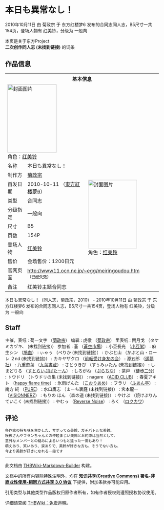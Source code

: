 # 本日も異常なし！

<!-- source html: G:\repos\THBWiki-Markdown-Builder\THBWikiMarkdown\Temp\main\4\4c\ns0%3A%E6%9C%AC%E6%97%A5%E3%82%82%E7%95%B0%E5%B8%B8%E3%81%AA%E3%81%97%EF%BC%81.html -->

2010年10月11日 由 菊政宗 于 东方红楼梦6 发布的合同志同人志，B5尺寸一共154页，登场人物有 红美铃，分级为 一般向

本页是关于东方Project  
 **二次创作同人志 (未找到链接)** 的词条

## 作品信息

<table><tbody><tr><th colspan="3">基本信息</th></tr><tr><td class="cover-artwork-mobile" colspan="2"><a href="./文件-本日も異常なし！封面.jpg.md" class="image" title="封面图片"><img alt="封面图片" src="https://upload.thwiki.cc/thumb/b/b1/%E6%9C%AC%E6%97%A5%E3%82%82%E7%95%B0%E5%B8%B8%E3%81%AA%E3%81%97%EF%BC%81%E5%B0%81%E9%9D%A2.jpg/160px-%E6%9C%AC%E6%97%A5%E3%82%82%E7%95%B0%E5%B8%B8%E3%81%AA%E3%81%97%EF%BC%81%E5%B0%81%E9%9D%A2.jpg" decoding="async" loading="lazy" width="160" height="224" srcset="https://upload.thwiki.cc/thumb/b/b1/%E6%9C%AC%E6%97%A5%E3%82%82%E7%95%B0%E5%B8%B8%E3%81%AA%E3%81%97%EF%BC%81%E5%B0%81%E9%9D%A2.jpg/240px-%E6%9C%AC%E6%97%A5%E3%82%82%E7%95%B0%E5%B8%B8%E3%81%AA%E3%81%97%EF%BC%81%E5%B0%81%E9%9D%A2.jpg 1.5x, https://upload.thwiki.cc/thumb/b/b1/%E6%9C%AC%E6%97%A5%E3%82%82%E7%95%B0%E5%B8%B8%E3%81%AA%E3%81%97%EF%BC%81%E5%B0%81%E9%9D%A2.jpg/320px-%E6%9C%AC%E6%97%A5%E3%82%82%E7%95%B0%E5%B8%B8%E3%81%AA%E3%81%97%EF%BC%81%E5%B0%81%E9%9D%A2.jpg 2x" data-file-width="555" data-file-height="777"></a><div class="cover-char">角色：<a href="./红美铃.md" title="红美铃">红美铃</a></div></td>
</tr><tr><td class="label">名称</td><td colspan="2"> 本日も異常なし！ </td></tr><tr><td class="label">制作方</td><td><a href="./菊政宗.md" title="菊政宗">菊政宗</a></td><td class="cover-artwork" rowspan="8" style="min-width:224px;"><a href="./文件-本日も異常なし！封面.jpg.md" class="image" title="封面图片"><img alt="封面图片" src="https://upload.thwiki.cc/thumb/b/b1/%E6%9C%AC%E6%97%A5%E3%82%82%E7%95%B0%E5%B8%B8%E3%81%AA%E3%81%97%EF%BC%81%E5%B0%81%E9%9D%A2.jpg/160px-%E6%9C%AC%E6%97%A5%E3%82%82%E7%95%B0%E5%B8%B8%E3%81%AA%E3%81%97%EF%BC%81%E5%B0%81%E9%9D%A2.jpg" decoding="async" loading="lazy" width="160" height="224" srcset="https://upload.thwiki.cc/thumb/b/b1/%E6%9C%AC%E6%97%A5%E3%82%82%E7%95%B0%E5%B8%B8%E3%81%AA%E3%81%97%EF%BC%81%E5%B0%81%E9%9D%A2.jpg/240px-%E6%9C%AC%E6%97%A5%E3%82%82%E7%95%B0%E5%B8%B8%E3%81%AA%E3%81%97%EF%BC%81%E5%B0%81%E9%9D%A2.jpg 1.5x, https://upload.thwiki.cc/thumb/b/b1/%E6%9C%AC%E6%97%A5%E3%82%82%E7%95%B0%E5%B8%B8%E3%81%AA%E3%81%97%EF%BC%81%E5%B0%81%E9%9D%A2.jpg/320px-%E6%9C%AC%E6%97%A5%E3%82%82%E7%95%B0%E5%B8%B8%E3%81%AA%E3%81%97%EF%BC%81%E5%B0%81%E9%9D%A2.jpg 2x" data-file-width="555" data-file-height="777"></a><div class="cover-char">角色：<a href="./红美铃.md" title="红美铃">红美铃</a></div></td>
</tr><tr><td class="label">首发日期</td><td>2010-10-11&#160;（<a href="/展会作品列表?e=%E4%B8%9C%E6%96%B9%E7%BA%A2%E6%A5%BC%E6%A2%A6%236">東方紅楼夢6</a>）</td></tr><tr><td class="label">类型</td><td>合同志</td></tr><tr><td class="label">分级指定</td><td>一般向</td></tr><tr><td class="label">尺寸</td><td>B5</td></tr><tr><td class="label">页数</td><td>154P</td></tr><tr><td class="label">登场人物</td><td><a href="./红美铃.md" title="红美铃">红美铃</a></td></tr><tr><td class="label">售价</td><td>会场售价：1200日元</td></tr>
<tr><td class="label">官网页面</td><td colspan="2"><a rel="nofollow" class="external free" href="http://www11.ocn.ne.jp/~egg/meiringoudou.htm">http://www11.ocn.ne.jp/~egg/meiringoudou.htm</a><br><span style="font-family: sans-serif; cursor: default; color:#555; font-size: 0.8em; bottom: 0.1em; font-weight: bold;" title="连接到已经失效网页">（已经失效）</span></td></tr><tr><td class="label">备注</td><td colspan="2">红美铃主题合同志</td></tr></tbody></table>

本日も異常なし！（同人志，菊政宗，2010） - 2010年10月11日 由 菊政宗 于 东方红楼梦6 发布的合同志同人志，B5尺寸一共154页，登场人物有 红美铃，分级为 一般向

## Staff
主催，表纸
: 菊一文字 （[菊政宗](./菊政宗.md)）
编辑
: 虎徹 （[菊政宗](./菊政宗.md)）
里表纸
: 閏月戈 （タケミカヅキ、 (未找到链接)）
参加者
: 蒼 （[蒼空市場](./蒼空市場.md)）
: 小豆長光 （[小豆粥](./小豆粥.md)）
: 麻生シン （[鳩血](./鳩血.md)）
: ぃゃぅ （ぺりか (未找到链接)）
: かぶと山 （かぶと山・ローレ ２nd (未找到链接)）
: カキヤザクロ （[前転受け身友の会](./前転受け身友の会.md)）
: 源五郎 （[遥夢社](./遥夢社.md)）
: 九重遊葉 （[九葉書蔵](./九葉書蔵.md)）
: さとうきび （すぅみぃたん (未找到链接)）
: しまどりる （[すとらいぷぱたーん](./すとらいぷぱたーん.md)）
: しろがね （[ぷらちな](./プラチナ.md)）
: 茶戸 （[徒歩二分](./徒歩二分.md)）
: トウドリ （トウドリの巣 (未找到链接)）
: nagare （[ACID CLUB](./ACID_CLUB.md)）
: 春夏アキト （[happy flame time](./happy_flame_time.md)）
: 氷雨げんた （[こおりあめ](./こおりあめ.md)）
: フラリ （[ふあん亭](./ふあん亭.md)）
: 南方 純 （[PURE](./PURE.md)）
: 水口鷹志 （まーち裏庭 (未找到链接)）
: 宮本龍一 （[VISIONNERZ](./VISIONNERZ.md)）
: もりの ほん （森の道 (未找到链接)）
: やけぷ （焼けぷりんていこく (未找到链接)）
: やむっ （[Reverse Noise](./Reverse_Noise.md)）
: ろく （[ロクカワ](./ロクカワ.md)）


## 评论
```
各作家の持ち味を生かした、サボってる美鈴、ガチバトルな美鈴、
咲夜さんやフランちゃんとの仲睦まじい美鈴とお約束は当然として、
意外なメンバーとの絡みによるいつもと違った一面もあり！
萌えあり、笑いあり、涙ありで、美鈴が好きな方も、そうでない方も、
今より美鈴が好きになれる一冊です
```

  
  

  





---

此文档由 [THBWiki-Markdown-Builder](https://github.com/Delsin-Yu/THBWiki-Markdown-Builder) 构建。

文档中的所有内容除特殊注明外，均在 [**知识共享(Creative Commons) 署名-非商业性使用-相同方式共享 3.0 协议**](https://creativecommons.org/licenses/by-sa/3.0/deed.zh-hans) 下提供，附加条款亦可能应用。

引用类型与其他类型作品版权归原作者所有，如有作者授权则遵照授权协议使用。

详细请查阅 [THBWiki：免责声明](https://thbwiki.cc/THBWiki:%E5%85%8D%E8%B4%A3%E5%A3%B0%E6%98%8E)。

